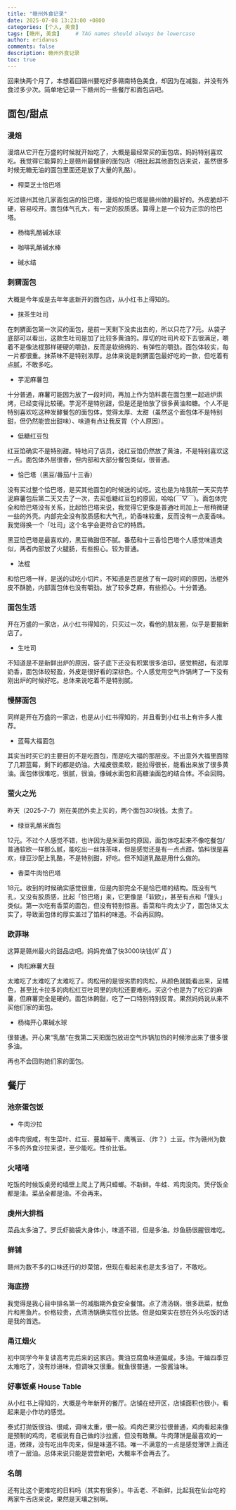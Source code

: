 ```yaml
---
title: "赣州外食记录"
date: 2025-07-08 13:23:00 +0800
categories: [个人, 美食]
tags: [赣州, 美食]     # TAG names should always be lowercase
author: eridanus
comments: false
description: 赣州外食记录
toc: true
---
```


回来快两个月了，本想着回赣州要吃好多赣南特色美食，却因为在减脂，并没有外食过多少次。简单地记录一下赣州的一些餐厅和面包店吧。

## 面包/甜点

### 漫焙

漫焙从它开在万盛的时候就开始吃了，大概是最经常买的面包店。妈妈特别喜欢吃。我觉得它能算的上是赣州最健康的面包店（相比起其他面包店来说，虽然很多时候无糖无油的面包里面还是放了大量的乳酪）。

- 榨菜芝士恰巴塔

吃过赣州其他几家面包店的恰巴塔，漫焙的恰巴塔是赣州做的最好的。外皮脆却不硬，容易咬开。面包体气孔大，有一定的胶质感。算得上是一个较为正宗的恰巴塔。

- 杨梅乳酪碱水球

- 咖啡乳酪碱水棒

- 碱水结

### 刺猬面包

大概是今年或是去年年底新开的面包店，从小红书上得知的。

- 抹茶生吐司

在刺猬面包第一次买的面包，是前一天剩下没卖出去的，所以只花了7元。从袋子底部可以看出，这款生吐司是加了比较多黄油的。厚切的吐司片咬下去很满足，嚼着不是像法棍那样硬硬的嚼劲，反而是软绵绵的、有弹性的嚼劲。面包体较实，每一片都很重。抹茶味不是特别浓厚。总体来说是刺猬面包最好吃的一款，但吃着有点腻，不敢多吃。

- 芋泥麻薯包

十分普通，麻薯可能因为放了一段时间，再加上作为馅料裹在面包里一起进炉烘烤，已经变得比较硬。芋泥不是特别甜，但是还是怕放了很多黄油和糖。个人不是特别喜欢吃这种发酵餐包的面包体，觉得太厚、太甜（虽然这个面包体不是特别甜，但仍然能尝出甜味）、味道有点让我反胃（个人原因）。

- 低糖红豆包

红豆馅确实不是特别甜。特地问了店员，说红豆馅仍然放了黄油，不是特别喜欢这一点。面包体外层很香，但内部和大部分餐包类似，很普通。

- 恰巴塔（黑豆/番茄/十三香）

没有买过整个恰巴塔，是买其他面包的时候送的试吃。这也是为啥我前一天买完芋泥麻薯包后第二天又去了一次，去买低糖红豆包的原因，哈哈(￣▽￣)。面包体完全和恰巴塔没有关系，比起恰巴塔来说，我觉得它更像是普通吐司加上一层稍微硬一些的外壳。内部完全没有胶质感和大气孔，奶香味较重，反而没有一点麦香味。我觉得换一个「吐司」这个名字会更符合它的特质。

黑豆恰巴塔是最喜欢的，黑豆微甜但不腻。番茄和十三香恰巴塔个人感觉味道类似，两者内部放了火腿肠，有些担心。较为普通。

- 法棍

和恰巴塔一样，是送的试吃小切片。不知道是否是放了有一段时间的原因，法棍外皮不酥脆，内部面包体也没有嚼劲。放了较多芝麻，有些担心。十分普通。

### 面包生活

开在万盛的一家店，从小红书得知的，只买过一次，看他的朋友圈，似乎是要搬新店了。

- 生吐司

不知道是不是新鲜出炉的原因，袋子底下还没有积累很多油印，感觉稍甜，有浓厚奶香，面包体较轻盈，外皮是很好看的深棕色。个人感觉用空气炸锅烤了一下没有刚出炉的时候好吃。总体来说吃着不是特别腻。

### 慢酵面包

同样是开在万盛的一家店，也是从小红书得知的，并且看到小红书上有许多人推荐。

- 蓝莓大福面包

其实当时买它的主要目的不是吃面包，而是吃大福的那层皮。不出意外大福里面除了几颗蓝莓，剩下的都是奶油。大福皮很柔软，能拉得很长，能看出来放了很多黄油。面包体很难吃，很腻，很油，像碱水面包和高糖油面包的结合体。不会回购。

### 萤火之光

昨天（2025-7-7）刚在美团外卖上买的，两个面包30块钱。太贵了。

- 绿豆乳酪米面包

12元。不过个人感觉不错，也许因为是米面包的原因，面包体吃起来不像吃餐包/普通软欧一样那么腻，能吃出一丝抹茶味，但是感觉还是有一点点甜。馅料很是喜欢，绿豆沙配上乳酪，不是特别甜，好吃。但不知道乳酪是用什么做的。

- 香菜牛肉恰巴塔

18元。收到的时候确实感觉很重，但是内部完全不是恰巴塔的结构。既没有气孔，又没有胶质感，比起「恰巴塔」来，它更像是「软欧」，甚至有点和「馒头」类似。第一次吃有香菜的面包，但没有特别惊喜。香菜和牛肉太少了，面包体又太实了，导致面包体的厚实盖过了馅料的味道。不会再回购。

### 欧菲琳

这算是赣州最火的甜品店吧。妈妈充值了快3000块钱(#ﾟДﾟ)

- 肉松麻薯大鼓

太难吃了太难吃了太难吃了。肉松用的是很劣质的肉松，从颜色就能看出来，呈橘色，甚至比卡拉多的肉松红豆吐司里的肉松还要难吃。买这个也是为了吃它的麻薯，但麻薯完全是硬的。面包体齁甜，吃了一口特别特别反胃。果然妈妈说从来不买他们家的面包。

- 杨梅开心果碱水球

很普通。开心果“乳酪”在我第二天把面包放进空气炸锅加热的时候渗出来了很多很多油。

再也不会回购她们家的面包。

## 餐厅

### 池奈蛋包饭

- 牛肉沙拉

卤牛肉很咸，有生菜叶、红豆、蔓越莓干、鹰嘴豆、（炸？）土豆。作为赣州为数不多的外食沙拉来说，至少能吃。性价比低。

### 火啫啫

吃饭的时候饭桌旁的墙壁上爬上了两只蟑螂。不新鲜。牛蛙、鸡肉没肉。煲仔饭全都是油。菜品全都是油。不会再来。

### 虔州大排档

菜品太多油了。罗氏虾脑袋大身体小，味道不错，但是多油。炒鱼肠很腥很难吃。

### 鲜铺

赣州为数不多的口味还行的炒菜馆，但现在看起来也是太多油了，不敢吃。

### 海底捞

我觉得是我心目中排名第一的减脂期外食安全餐馆。点了清汤锅，很多蔬菜，鱿鱼片和黑鱼片。价格较贵，点清汤锅确实性价比低。但是如果实在想在外头吃饭的话是我的首选。

### 甬江烟火

初中同学今年复读高考完后来的这家店。黄油豆腐鱼味道偏咸，多油。干煸四季豆太难吃了，没有炒进味，但调味又很重。鱿鱼很普通，一股酱油味。

### 好事饭桌 House Table

从小红书上得知的，大概是今年新开的餐厅。店铺在经开区，店铺面积也很小，看起来是小作坊的感觉。

泰式打抛饭很油、很咸，调味太重，很一般。鸡肉芒果沙拉很普通，鸡肉看起来像是预制的鸡肉，老板说有自己做的沙拉酱，但没有敢蘸。牛肉薄饼是最喜欢的一道，微辣，没有吃出牛肉来，但是味道不错。唯一不满意的一点是感觉薄饼上面还喷了一层油。总体来说只能是尝尝新吧，大概率不会再去了。

### 名朗

还有比这个更难吃的日料吗（其实有很多）。牛舌老、不新鲜，比起我在仙台吃的两家牛舌店来说，果然是天壤之别啊。